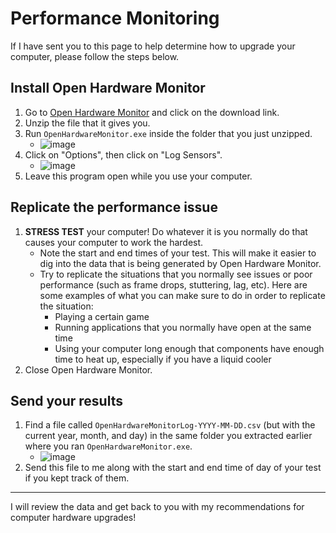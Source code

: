 # Performance Monitoring

If I have sent you to this page to help determine how to upgrade your computer, please follow the steps below.

Install Open Hardware Monitor
---
1. Go to [Open Hardware Monitor](https://openhardwaremonitor.org/) and click on the download link.
2. Unzip the file that it gives you.
3. Run `OpenHardwareMonitor.exe` inside the folder that you just unzipped.
    - ![image](https://user-images.githubusercontent.com/26801682/156082123-61a28730-fc73-48ff-bb84-835a1932d596.png)
4. Click on "Options", then click on "Log Sensors".
    - ![image](https://user-images.githubusercontent.com/26801682/156081001-de25eded-b5ad-470d-90c4-45299f23d630.png)
5. Leave this program open while you use your computer.

Replicate the performance issue
---
1. **STRESS TEST** your computer! Do whatever it is you normally do that causes your computer to work the hardest.
    - Note the start and end times of your test. This will make it easier to dig into the data that is being generated by Open Hardware Monitor.
    - Try to replicate the situations that you normally see issues or poor performance (such as frame drops, stuttering, lag, etc). Here are some examples of what you can make sure to do in order to replicate the situation:
      - Playing a certain game
      - Running applications that you normally have open at the same time
      - Using your computer long enough that components have enough time to heat up, especially if you have a liquid cooler
2. Close Open Hardware Monitor.

Send your results
---
1. Find a file called `OpenHardwareMonitorLog-YYYY-MM-DD.csv` (but with the current year, month, and day) in the same folder you extracted earlier where you ran `OpenHardwareMonitor.exe`.
    - ![image](https://user-images.githubusercontent.com/26801682/156082039-4cac1753-bd48-4cd9-a0d3-bc4f85abeb4f.png)
2. Send this file to me along with the start and end time of day of your test if you kept track of them.

---
I will review the data and get back to you with my recommendations for computer hardware upgrades!
